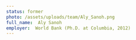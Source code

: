 ```yaml
---
status: former
photo: /assets/uploads/team/Aly_Sanoh.png
full_name:  Aly Sanoh
employer:  World Bank (Ph.D. at Columbia, 2012)
---
```

